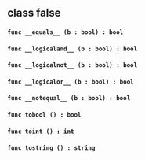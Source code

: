 ## class false

#### ```func __equals__ (b : bool) : bool```


#### ```func __logicaland__ (b : bool) : bool```


#### ```func __logicalnot__ (b : bool) : bool```


#### ```func __logicalor__ (b : bool) : bool```


#### ```func __notequal__ (b : bool) : bool```


#### ```func tobool () : bool```


#### ```func toint () : int```


#### ```func tostring () : string```


